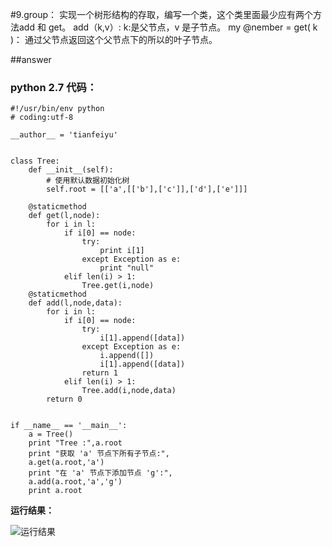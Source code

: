 #9.group：
实现一个树形结构的存取，编写一个类，这个类里面最少应有两个方法add 和
get。
add（k,v）:
k:是父节点，v 是子节点。
my @nember = get( k )：
通过父节点返回这个父节点下的所以的叶子节点。

##answer

### python 2.7 代码：

	#!/usr/bin/env python
	# coding:utf-8
	
    __author__ = 'tianfeiyu'
	

	class Tree: 
	    def __init__(self):
			# 使用默认数据初始化树
	        self.root = [['a',[['b'],['c']],['d'],['e']]]
	    
	    @staticmethod
	    def get(l,node):
	        for i in l:
	            if i[0] == node:
	                try:
	                    print i[1]
	                except Exception as e:
	                    print "null"
	            elif len(i) > 1:
	                Tree.get(i,node)
	    @staticmethod
	    def add(l,node,data): 
	        for i in l:
	            if i[0] == node:
	                try:
	                    i[1].append([data])
	                except Exception as e:
	                    i.append([])
	                    i[1].append([data])
	                return 1
	            elif len(i) > 1:
	                Tree.add(i,node,data)
	        return 0
	
	    
	if __name__ == '__main__':
	    a = Tree()
	    print "Tree :",a.root 
	    print "获取 'a' 节点下所有子节点:",
	    a.get(a.root,'a')
	    print "在 'a' 节点下添加节点 'g':",
	    a.add(a.root,'a','g')
	    print a.root


**运行结果：**

![运行结果](http://cdn.tianfeiyu.com/9-python.png)




